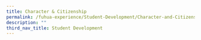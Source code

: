 ```yaml
---
title: Character & Citizenship
permalink: /fuhua-experience/Student-Development/Character-and-Citizenship/
description: ""
third_nav_title: Student Development
---
```

